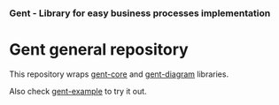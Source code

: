### Gent - Library for easy business processes implementation

# Gent general repository

This repository wraps [gent-core](gent-core) and [gent-diagram](gent-diagram) libraries.

Also check [gent-example](https://github.com/stepan662/gent-example) to try it out.
